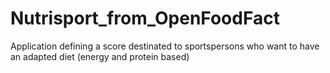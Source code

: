 # Nutrisport_from_OpenFoodFact
Application defining a score destinated to sportspersons who want to have an adapted diet (energy and protein based)
